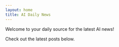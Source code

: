```yaml
---
layout: home
title: AI Daily News
---
```


Welcome to your daily source for the latest AI news!

Check out the latest posts below.
